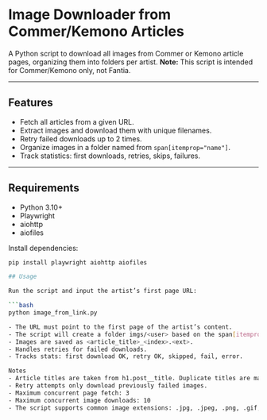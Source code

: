 # Image Downloader from Commer/Kemono Articles

A Python script to download all images from Commer or Kemono article pages, organizing them into folders per artist. **Note:** This script is intended for Commer/Kemono only, not Fantia.


---

## Features

- Fetch all articles from a given URL.
- Extract images and download them with unique filenames.
- Retry failed downloads up to 2 times.
- Organize images in a folder named from `span[itemprop="name"]`.
- Track statistics: first downloads, retries, skips, failures.

---

## Requirements

- Python 3.10+
- Playwright
- aiohttp
- aiofiles

Install dependencies:

```bash
pip install playwright aiohttp aiofiles

## Usage

Run the script and input the artist’s first page URL:

```bash
python image_from_link.py

- The URL must point to the first page of the artist’s content.
- The script will create a folder imgs/<user> based on the span[itemprop="name"] in the page.
- Images are saved as <article_title>_<index>.<ext>.
- Handles retries for failed downloads.
- Tracks stats: first download OK, retry OK, skipped, fail, error.

Notes
- Article titles are taken from h1.post__title. Duplicate titles are made unique automatically.
- Retry attempts only download previously failed images.
- Maximum concurrent page fetch: 3
- Maximum concurrent image downloads: 10
- The script supports common image extensions: .jpg, .jpeg, .png, .gif, .webp, .bmp.